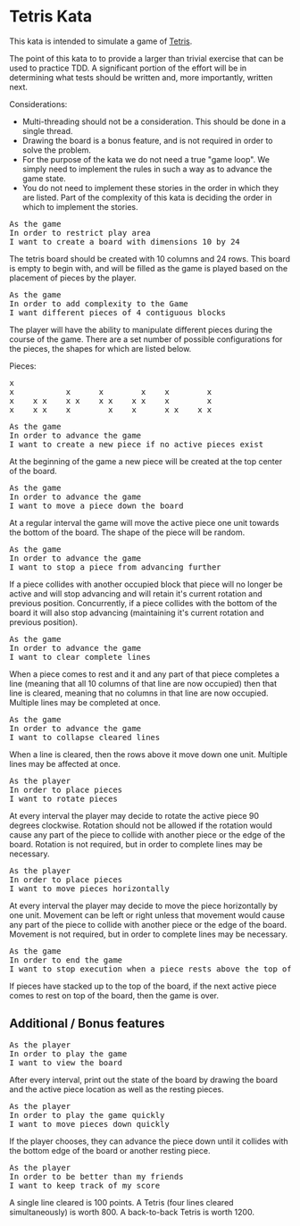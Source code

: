 # Tetris Kata #

This kata is intended to simulate a game of [Tetris](https://en.wikipedia.org/wiki/Tetris). 

The point of this kata to to provide a larger than trivial exercise that can be used to practice TDD. A significant portion of the effort will be in determining what tests should be written and, more importantly, written next.  

Considerations:
- Multi-threading should not be a consideration.  This should be done in a single thread.
- Drawing the board is a bonus feature, and is not required in order to solve the problem.
- For the purpose of the kata we do not need a true "game loop".  We simply need to implement the rules in such a way as to advance the game state.
- You do not need to implement these stories in the order in which they are listed.  Part of the complexity of this kata is deciding the order in which to implement the stories.

<pre>
As the game
In order to restrict play area
I want to create a board with dimensions 10 by 24</pre>

The tetris board should be created with 10 columns and 24 rows.  This board is empty to begin with, and will be filled as the game is played based on the placement of pieces by the player.

<pre>As the game
In order to add complexity to the Game
I want different pieces of 4 contiguous blocks</pre>

The player will have the ability to manipulate different pieces during the course of the game.  There are a set number of possible configurations for the pieces, the shapes for which are listed below.  

Pieces:
<pre>
x                    
x           x      x        x    x        x
x    x x    x x    x x    x x    x        x
x    x x    x        x    x      x x    x x</pre>

<pre>As the game
In order to advance the game
I want to create a new piece if no active pieces exist</pre>
At the beginning of the game a new piece will be created at the top center of the board.

<pre>As the game
In order to advance the game
I want to move a piece down the board</pre>
At a regular interval the game will move the active piece one unit towards the bottom of the board.  The shape of the piece will be random.

<pre>As the game
In order to advance the game
I want to stop a piece from advancing further</pre>
If a piece collides with another occupied block that piece will no longer be active and will stop advancing and will retain it's current rotation and previous position.  Concurrently, if a piece collides with the bottom of the board it will also stop advancing (maintaining it's current rotation and previous position).

<pre>As the game
In order to advance the game
I want to clear complete lines</pre>
When a piece comes to rest and it and any part of that piece completes a line (meaning that all 10 columns of that line are now occupied) then that line is cleared, meaning that no columns in that line are now occupied. Multiple lines may be completed at once. 

<pre>As the game
In order to advance the game
I want to collapse cleared lines</pre>
When a line is cleared, then the rows above it move down one unit.  Multiple lines may be affected at once.

<pre>As the player 
In order to place pieces 
I want to rotate pieces</pre>
At every interval the player may decide to rotate the active piece 90 degrees clockwise. Rotation should not be allowed if the rotation would cause any part of the piece to collide with another piece or the edge of the board. Rotation is not required, but in order to complete lines may be necessary.

<pre>As the player 
In order to place pieces
I want to move pieces horizontally</pre>
At every interval the player may decide to move the piece horizontally by one unit. Movement can be left or right unless that movement would cause any part of the piece to collide with another piece or the edge of the board. Movement is not required, but in order to complete lines may be necessary.
 
<pre>As the game
In order to end the game
I want to stop execution when a piece rests above the top of the board</pre>
If pieces have stacked up to the top of the board, if the next active piece comes to rest on top of the board, then the game is over. 

## Additional / Bonus features ##

<pre>As the player
In order to play the game
I want to view the board</pre>
After every interval, print out the state of the board by drawing the board and the active piece location as well as the resting pieces.

<pre>As the player
In order to play the game quickly
I want to move pieces down quickly</pre>
If the player chooses, they can advance the piece down until it collides with the bottom edge of the board or another resting piece.

<pre>As the player
In order to be better than my friends
I want to keep track of my score</pre>
A single line cleared is 100 points. A Tetris (four lines cleared simultaneously) is worth 800. A back-to-back Tetris is worth 1200.

